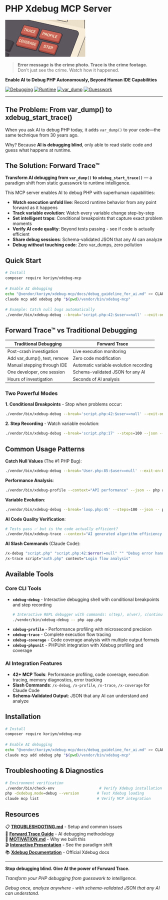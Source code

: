 # PHP Xdebug MCP Server

<img width="256" alt="xdebug-mcp" src="docs/images/logo.jpeg" />

> **Error message is the crime photo. Trace is the crime footage.**  
> Don't just see the crime. Watch how it happened.

**Enable AI to Debug PHP Autonomously, Beyond Human IDE Capabilities**

[![Debugging](https://img.shields.io/badge/AI_Native-YES-green)](https://github.com/koriym/xdebug-mcp)
[![Runtime](https://img.shields.io/badge/Runtime_Data-YES-green)](https://github.com/koriym/xdebug-mcp)
[![var_dump](https://img.shields.io/badge/var__dump()-NO-red)](https://github.com/koriym/xdebug-mcp)
[![Guesswork](https://img.shields.io/badge/Guesswork-NO-red)](https://github.com/koriym/xdebug-mcp)

---

## The Problem: From var_dump() to xdebug_start_trace()

When you ask AI to debug PHP today, it adds `var_dump()` to your code—the same technique from 30 years ago.

Why? Because **AI is debugging blind**, only able to read static code and guess what happens at runtime.

## The Solution: Forward Trace™

**Transform AI debugging from `var_dump()` to `xdebug_start_trace()`** — a paradigm shift from static guesswork to runtime intelligence.

This MCP server enables AI to debug PHP with superhuman capabilities:

- **Watch execution unfold live**: Record runtime behavior from any point forward as it happens
- **Track variable evolution**: Watch every variable change step-by-step
- **Set intelligent traps**: Conditional breakpoints that capture exact problem moments
- **Verify AI code quality**: Beyond tests passing - see if code is actually efficient
- **Share debug sessions**: Schema-validated JSON that any AI can analyze
- **Debug without touching code**: Zero var_dumps, zero pollution

## Quick Start

```bash
# Install
composer require koriym/xdebug-mcp

# Enable AI debugging
echo "@vendor/koriym/xdebug-mcp/docs/debug_guideline_for_ai.md" >> CLAUDE.md
claude mcp add xdebug php "$(pwd)/vendor/bin/xdebug-mcp"

# Example: Catch null bugs automatically
./vendor/bin/xdebug-debug --break='script.php:42:$user==null' --exit-on-break -- php script.php
```

## Forward Trace™ vs Traditional Debugging

| Traditional Debugging | Forward Trace |
|----------------------|----------------|
| Post-crash investigation | Live execution monitoring |
| Add var_dump(), test, remove | Zero code modification |
| Manual stepping through IDE | Automatic variable evolution recording |
| One developer, one session | Schema-validated JSON for any AI |
| Hours of investigation | Seconds of AI analysis |

### Two Powerful Modes

**1. Conditional Breakpoints** - Stop when problems occur:
```bash
./vendor/bin/xdebug-debug --break='script.php:42:$user==null' --exit-on-break -- php script.php
```

**2. Step Recording** - Watch variable evolution:
```bash
./vendor/bin/xdebug-debug --break='script.php:17' --steps=100 --json -- php script.php
```

## Common Usage Patterns

**Catch Null Values** (The #1 PHP Bug):
```bash
./vendor/bin/xdebug-debug --break='User.php:85:$user==null' --exit-on-break -- php app.php
```

**Performance Analysis**:
```bash
./vendor/bin/xdebug-profile --context="API performance" --json -- php api.php
```

**Variable Evolution**:
```bash
./vendor/bin/xdebug-debug --break='loop.php:45' --steps=100 --json -- php app.php
```

**AI Code Quality Verification**:
```bash
# Tests pass ✅ but is the code actually efficient?
./vendor/bin/xdebug-trace --context="AI generated algorithm efficiency check" ai_code.php
```

**AI Slash Commands** (Claude Code):
```bash
/x-debug "script.php" "script.php:42:$error!=null" "" "Debug error handling"
/x-trace script="auth.php" context="Login flow analysis"
```


## Available Tools

### Core CLI Tools
- **`xdebug-debug`** - Interactive debugging shell with conditional breakpoints and step recording
  ```bash
  # Interactive REPL debugger with commands: s(tep), o(ver), c(ontinue), p <var>, claude, q(uit)
  ./vendor/bin/xdebug-debug -- php app.php
  ```
- **`xdebug-profile`** - Performance profiling with microsecond precision
- **`xdebug-trace`** - Complete execution flow tracing
- **`xdebug-coverage`** - Code coverage analysis with multiple output formats
- **`xdebug-phpunit`** - PHPUnit integration with Xdebug profiling and coverage

### AI Integration Features
- **42+ MCP Tools**: Performance profiling, code coverage, execution tracing, memory diagnostics, error tracking
- **Slash Commands**: `/x-debug`, `/x-profile`, `/x-trace`, `/x-coverage` for Claude Code
- **Schema-Validated Output**: JSON that any AI can understand and analyze

## Installation

```bash
# Install
composer require koriym/xdebug-mcp

# Enable AI debugging
echo "@vendor/koriym/xdebug-mcp/docs/debug_guideline_for_ai.md" >> CLAUDE.md
claude mcp add xdebug php "$(pwd)/vendor/bin/xdebug-mcp"
```

## Troubleshooting & Diagnostics

```bash
# Environment verification
./vendor/bin/check-env                    # Verify Xdebug installation
php -dxdebug.mode=debug --version        # Test Xdebug loading
claude mcp list                          # Verify MCP integration
```

## Resources

📋 **[TROUBLESHOOTING.md](https://koriym.github.io/xdebug-mcp/TROUBLESHOOTING)** - Setup and common issues  
🎯 **[Forward Trace Guide](https://koriym.github.io/xdebug-mcp/debug-guidelines/)** - AI debugging methodology  
📖 **[MOTIVATION.md](MOTIVATION.md)** - Why we built this  
🎬 **[Interactive Presentation](https://koriym.github.io/xdebug-mcp/slide/)** - See the paradigm shift  
📚 **[Xdebug Documentation](https://xdebug.org/docs/)** - Official Xdebug docs  

---

**Stop debugging blind. Give AI the power of Forward Trace.**

*Transform your PHP debugging from guesswork to intelligence.*

*Debug once, analyze anywhere - with schema-validated JSON that any AI can understand.*
